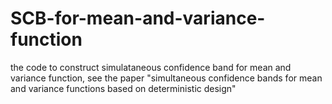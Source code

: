 # SCB-for-mean-and-variance-function
the code to construct simulataneous confidence band for mean and variance function, see the paper "simultaneous confidence bands for mean and variance functions based on deterministic design" 
